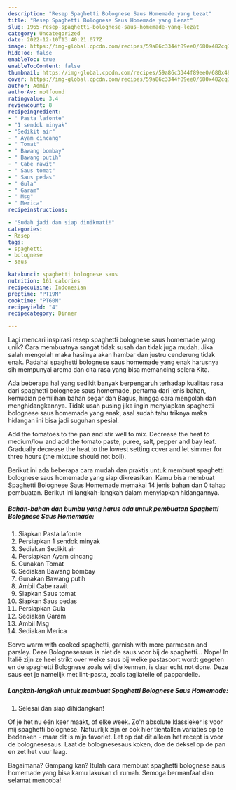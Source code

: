 ```yaml
---
description: "Resep Spaghetti Bolognese Saus Homemade yang Lezat"
title: "Resep Spaghetti Bolognese Saus Homemade yang Lezat"
slug: 1965-resep-spaghetti-bolognese-saus-homemade-yang-lezat
category: Uncategorized
date: 2022-12-10T13:40:21.077Z
image: https://img-global.cpcdn.com/recipes/59a86c3344f89ee0/680x482cq70/spaghetti-bolognese-saus-homemade-foto-resep-utama.jpg
hideToc: false
enableToc: true
enableTocContent: false
thumbnail: https://img-global.cpcdn.com/recipes/59a86c3344f89ee0/680x482cq70/spaghetti-bolognese-saus-homemade-foto-resep-utama.jpg
cover: https://img-global.cpcdn.com/recipes/59a86c3344f89ee0/680x482cq70/spaghetti-bolognese-saus-homemade-foto-resep-utama.jpg
author: Admin
authorAv: notfound
ratingvalue: 3.4
reviewcount: 8
recipeingredient:
- " Pasta lafonte"
- "1 sendok minyak"
- "Sedikit air"
- " Ayam cincang"
- " Tomat"
- " Bawang bombay"
- " Bawang putih"
- " Cabe rawit"
- " Saus tomat"
- " Saus pedas"
- " Gula"
- " Garam"
- " Msg"
- " Merica"
recipeinstructions:

- "Sudah jadi dan siap dinikmati!"
categories:
- Resep
tags:
- spaghetti
- bolognese
- saus

katakunci: spaghetti bolognese saus 
nutrition: 161 calories
recipecuisine: Indonesian
preptime: "PT19M"
cooktime: "PT60M"
recipeyield: "4"
recipecategory: Dinner

---
```





Lagi mencari inspirasi resep spaghetti bolognese saus homemade yang unik? Cara membuatnya sangat tidak susah dan tidak juga mudah. Jika salah mengolah maka hasilnya akan hambar dan justru cenderung tidak enak. Padahal spaghetti bolognese saus homemade yang enak harusnya sih mempunyai aroma dan cita rasa yang bisa memancing selera Kita.





Ada beberapa hal yang sedikit banyak berpengaruh terhadap kualitas rasa dari spaghetti bolognese saus homemade, pertama dari jenis bahan, kemudian pemilihan bahan segar dan Bagus, hingga cara mengolah dan menghidangkannya. Tidak usah pusing jika ingin menyiapkan spaghetti bolognese saus homemade yang enak,      asal sudah tahu triknya maka hidangan ini bisa jadi suguhan spesial.














Add the tomatoes to the pan and stir well to mix. Decrease the heat to medium/low and add the tomato paste, puree, salt, pepper and bay leaf. Gradually decrease the heat to the lowest setting cover and let simmer for three hours (the mixture should not boil).






Berikut ini ada beberapa cara mudah dan praktis untuk membuat spaghetti bolognese saus homemade yang siap dikreasikan. Kamu bisa membuat Spaghetti Bolognese Saus Homemade memakai 14 jenis bahan dan 0 tahap pembuatan. Berikut ini langkah-langkah dalam menyiapkan hidangannya.

<!--inarticleads1-->

##### Bahan-bahan dan bumbu yang harus ada untuk pembuatan Spaghetti Bolognese Saus Homemade:

1. Siapkan  Pasta lafonte
1. Persiapkan 1 sendok minyak
1. Sediakan Sedikit air
1. Persiapkan  Ayam cincang
1. Gunakan  Tomat
1. Sediakan  Bawang bombay
1. Gunakan  Bawang putih
1. Ambil  Cabe rawit
1. Siapkan  Saus tomat
1. Siapkan  Saus pedas
1. Persiapkan  Gula
1. Sediakan  Garam
1. Ambil  Msg
1. Sediakan  Merica


Serve warm with cooked spaghetti, garnish with more parmesan and parsley. Deze Bolognesesaus is niet de saus voor bij de spaghetti… Nope! In Italië zijn ze heel strikt over welke saus bij welke pastasoort wordt gegeten en de spaghetti Bolognese zoals wij die kennen, is daar echt not done. Deze saus eet je namelijk met lint-pasta, zoals tagliatelle of pappardelle. 

<!--inarticleads2-->

##### Langkah-langkah untuk membuat Spaghetti Bolognese Saus Homemade:


1. Selesai dan siap dihidangkan!

Of je het nu één keer maakt, of elke week. Zo&#39;n absolute klassieker is voor mij spaghetti bolognese. Natuurlijk zijn er ook hier tientallen variaties op te bedenken - maar dit is mijn favoriet. Let op dat dit alleen het recept is voor de bolognesesaus. Laat de bolognesesaus koken, doe de deksel op de pan en zet het vuur laag. 

Bagaimana? Gampang kan? Itulah cara membuat spaghetti bolognese saus homemade yang bisa kamu lakukan di rumah. Semoga bermanfaat dan selamat mencoba!
